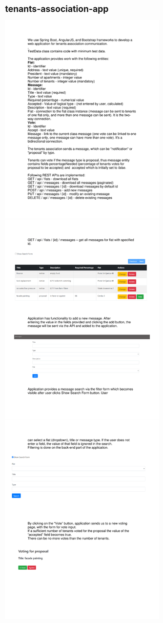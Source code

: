# tenants-association-app

<img src="/images/Tenants association-1.png">
<img src="/images/Tenants association-2.png">
<img src="/images/Tenants association-3.png">
